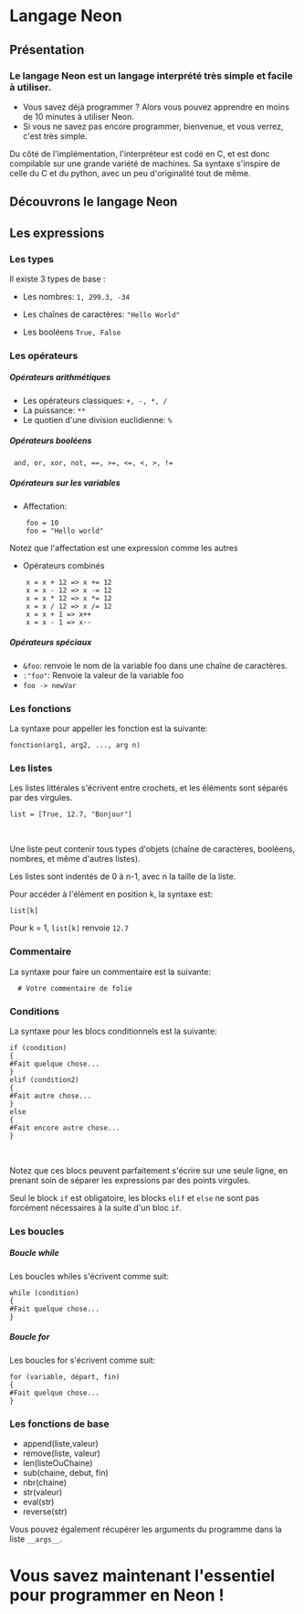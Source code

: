 # Langage Neon

## Présentation

###  Le langage Neon est un langage interprété très simple et facile à utiliser. 
+ Vous savez déjà programmer ? Alors vous pouvez apprendre en moins de 10 minutes à utiliser Neon.
+ Si vous ne savez pas encore programmer, bienvenue, et vous verrez, c'est très simple.

Du côté de l'implémentation, l'interpréteur est codé en C, et est donc compilable sur une grande variété de machines. Sa syntaxe s'inspire de celle du C et du python, avec un peu d'originalité tout de même.

## __Découvrons le langage Neon__

## Les expressions

### Les types 

Il existe 3 types de base :
  - Les nombres:
       ```1, 299.3, -34```

  - Les chaînes de caractères:
       ```"Hello World"```
  - Les booléens 
        ```True, False```

### Les opérateurs

##### Opérateurs arithmétiques

  - Les opérateurs classiques:
        ``` +, -, *, / ```
  - La puissance:
        ``` ** ```
  - Le quotien d'une division euclidienne:
       ``` % ```

##### Opérateurs booléens

```  and, or, xor, not, ==, >=, <=, <, >, != ```

##### Opérateurs sur les variables


- Affectation:
```
    foo = 10
    foo = "Hello world"
```

Notez que l'affectation est une expression comme les autres

- Opérateurs combinés
```
    x = x + 12 => x += 12
    x = x - 12 => x -= 12
    x = x * 12 => x *= 12
    x = x / 12 => x /= 12
    x = x + 1 => x++
    x = x - 1 => x--
```

##### Opérateurs spéciaux
- ``` &foo ```: renvoie le nom de la variable foo dans une chaîne de caractères.
- ```:"foo"```: Renvoie la valeur de la variable foo
- ```foo -> newVar``` 


### Les fonctions

La syntaxe pour appeller les fonction est la suivante:

```
fonction(arg1, arg2, ..., arg n)
```

### Les listes

Les listes littérales s'écrivent entre crochets, et les éléments sont séparés par des virgules.

``` 
list = [True, 12.7, "Bonjour"]
```

<br />

Une liste peut contenir tous types d'objets (chaîne de caractères, booléens, nombres, et même d'autres listes).

Les listes sont indentés de 0 à n-1, avec n la taille de la liste.

Pour accéder à l'élément en position k, la syntaxe est:

``` list[k] ```

Pour k = 1, ```list[k]``` renvoie ```12.7```


### Commentaire

La syntaxe pour faire un commentaire est la suivante:

``` 
  # Votre commentaire de folie
```

### Conditions

La syntaxe pour les blocs conditionnels est la suivante:

```
if (condition)
{
#Fait quelque chose...
}
elif (condition2)
{
#Fait autre chose...
}
else
{
#Fait encore autre chose...
}
```
<br />

Notez que ces blocs peuvent parfaitement s'écrire sur une seule ligne, en prenant soin de séparer les expressions par des points virgules.

Seul le block ```if``` est obligatoire, les blocks ```elif``` et ```else``` ne sont pas forcément nécessaires à la suite d'un bloc ```if```.

### Les boucles

##### Boucle while

Les boucles whiles s'écrivent comme suit:

```
while (condition)
{
#Fait quelque chose...
}
```

##### Boucle for

Les boucles for  s'écrivent comme suit:

```
for (variable, départ, fin)
{
#Fait quelque chose...
}
```

### Les fonctions de base

- append(liste,valeur)
- remove(liste, valeur)
- len(listeOuChaine)
- sub(chaine, debut, fin)
- nbr(chaine)
- str(valeur)
- eval(str)
- reverse(str)

Vous pouvez également récupérer les arguments du programme dans la liste ```__args__```.

# Vous savez maintenant l'essentiel pour programmer en Neon !


